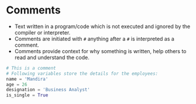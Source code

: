 # **Comments**

- Text written in a program/code which is not executed and ignored by the compiler or interpreter.
- Comments are initiated with `#` anything after a `#` is interpreted as a comment.
- Comments provide context for why something is written, help others to read and understand the code. 

```python
# This is a comment
# Following variables store the details for the employees:
name = 'Mandira'
age = 26
designation = 'Business Analyst'
is_single = True
```
